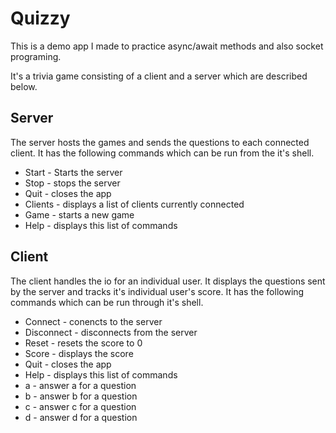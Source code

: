 # Quizzy
This is a demo app I made to practice async/await methods and also socket programing. 

It's a trivia game consisting of a client and a server which are described below. 

## Server
The server hosts the games and sends the questions to each connected client.
It has the following commands which can be run from the it's shell.

* Start - Starts the server
* Stop - stops the server
* Quit - closes the app
* Clients - displays a list of clients currently connected
* Game - starts a new game
* Help - displays this list of commands

## Client
The client handles the io for an individual user. It displays the questions
sent by the server and tracks it's individual user's score. 
It has the following commands which can be run through it's shell.

* Connect - conencts to the server
* Disconnect - disconnects from the server
* Reset - resets the score to 0
* Score - displays the score
* Quit - closes the app
* Help - displays this list of commands
* a - answer a for a question
* b - answer b for a question
* c - answer c for a question
* d - answer d for a question